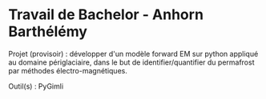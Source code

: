 # Travail de Bachelor - Anhorn Barthélémy
Projet (provisoir) : développer d'un modèle forward EM sur python appliqué au domaine périglaciaire, dans le but de identifier/quantifier du permafrost par méthodes électro-magnétiques. 

Outil(s) : PyGimli
